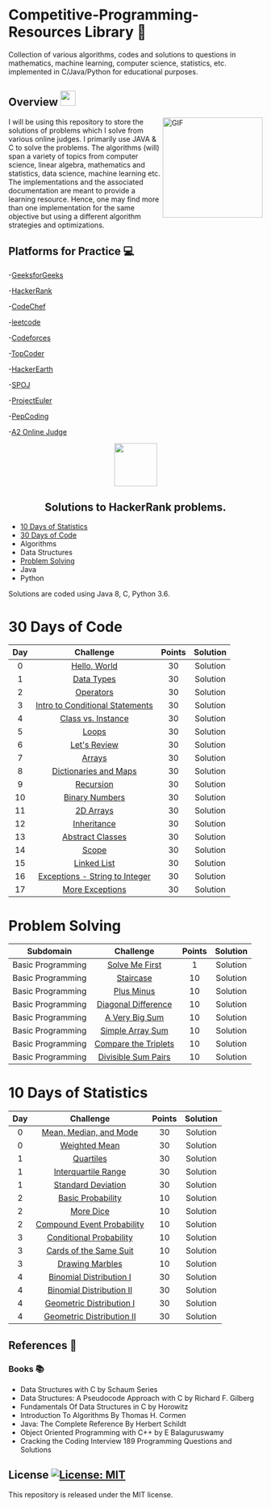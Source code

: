 # Competitive-Programming-Resources Library :dart:

Collection of various algorithms, codes and solutions to questions in mathematics, machine learning, computer science, statistics, etc. implemented in C/Java/Python for educational purposes.
## Overview <img src="https://media.giphy.com/media/WUlplcMpOCEmTGBtBW/giphy.gif" width="30">
<img align="right" height="198px" alt="GIF" src="https://i.pinimg.com/originals/e4/26/70/e426702edf874b181aced1e2fa5c6cde.gif" />
I will be using this repository to store the solutions of problems which I solve from various online judges. I primarily use JAVA & C to solve the problems.
The algorithms (will) span a variety of topics from computer science, linear algebra, mathematics and statistics, data science, machine learning etc.
The implementations and the associated documentation are meant to provide a learning resource. 
Hence, one may find more than one implementation for the same objective but using a different algorithm strategies and optimizations.

## Platforms for Practice :computer:

-[GeeksforGeeks](https://practice.geeksforgeeks.org)

-[HackerRank](https://www.hackerrank.com/interview/interview-preparation-kit)

-[CodeChef](https://www.codechef.com/problems)

-[leetcode](https://leetcode.com/problemset/all)

-[Codeforces](http://codeforces.com/contests)

-[TopCoder](https://www.topcoder.com)

-[HackerEarth](https://www.hackerearth.com/challenges/)

-[SPOJ](https://www.spoj.com/users/)

-[ProjectEuler](https://projecteuler.net/archives)

-[PepCoding](https://www.pepcoding.com/resources)

-[A2 Online Judge](https://a2oj.com/ps)


<p align="center">
    <a href="https://www.hackerrank.com/salmasaa02">
        <img height=85 src="https://d3keuzeb2crhkn.cloudfront.net/hackerrank/assets/styleguide/logo_wordmark-f5c5eb61ab0a154c3ed9eda24d0b9e31.svg">
    </a>
    <br><h2 align = "center">Solutions to HackerRank problems.</h2>
</p>

* [10 Days of Statistics](#10-days-of-statistics)
* [30 Days of Code](#30-days-of-code)
* Algorithms
* Data Structures
* [Problem Solving](#problem-solving)
* Java
* Python

Solutions are coded using Java 8, C, Python 3.6.

# 30 Days of Code

| Day |                                                Challenge                                                | Points |                                                                                   Solution                                                                                  |
|:---:|:-------------------------------------------------------------------------------------------------------:|:------:|:---------------------------------------------------------------------------------------------------------------------------------------------------------------------------:|
|  0  | [Hello, World](https://www.hackerrank.com/challenges/30-hello-world)                                    |   30   | Solution                    |
|  1  | [Data Types](https://www.hackerrank.com/challenges/30-data-types)                                       |   30   | Solution                           |
|  2  | [Operators](https://www.hackerrank.com/challenges/30-operators)                                         |   30   | Solution                              |
|  3  | [Intro to Conditional Statements](https://www.hackerrank.com/challenges/30-conditional-statements)      |   30   | Solution  |
|  4  | [Class vs. Instance](https://www.hackerrank.com/challenges/30-class-vs-instance)                        |   30   | Solution                 |
|  5  | [Loops](https://www.hackerrank.com/challenges/30-loops)                                                 |   30   | Solution                                  |
|  6  | [Let's Review](https://www.hackerrank.com/challenges/30-review-loop)                                    |   30   | Solution                         |
|  7  | [Arrays](https://www.hackerrank.com/challenges/30-arrays)                                               |   30   | Solution                                 |
|  8  | [Dictionaries and Maps](https://www.hackerrank.com/challenges/30-dictionaries-and-maps)                 |   30   | Solution              |
|  9  | [Recursion](https://www.hackerrank.com/challenges/30-recursion)                                         |   30   | Solution                              |
|  10 | [Binary Numbers](https://www.hackerrank.com/challenges/30-binary-numbers)                               |   30   | Solution                       |
|  11 | [2D Arrays](https://www.hackerrank.com/challenges/30-2d-arrays)                                         |   30   | Solution                            |
|  12 | [Inheritance](https://www.hackerrank.com/challenges/30-inheritance)                                     |   30   | Solution                            |
|  13 | [Abstract Classes](https://www.hackerrank.com/challenges/30-abstract-classes)                           |   30   | Solution                     |
|  14 | [Scope](https://www.hackerrank.com/challenges/30-scope)                                                 |   30   | Solution                                  |
|  15 | [Linked List](https://www.hackerrank.com/challenges/30-linked-list)                                     |   30   | Solution                          |
|  16 | [Exceptions - String to Integer](https://www.hackerrank.com/challenges/30-exceptions-string-to-integer) |   30   | Solution |
|  17 | [More Exceptions](https://www.hackerrank.com/challenges/30-more-exceptions)                             |   30   | Solution                      |

# Problem Solving

|          Subdomain          |                                                           Challenge                                                          | Points |                                                                                        Solution                                                                                       |
|:---------------------------:|:----------------------------------------------------------------------------------------------------------------------------:|:------:|:-------------------------------------------------------------------------------------------------------------------------------------------------------------------------------------:|
|      Basic Programming      | [Solve Me First](https://www.hackerrank.com/challenges/solve-me-first)                                                       |    1   | Solution                          |
|      Basic Programming      | [Staircase](https://www.hackerrank.com/challenges/staircase)                                                                 |   10   | Solution                                   |
|      Basic Programming      | [Plus Minus](https://www.hackerrank.com/challenges/plus-minus)                                                               |   10   | Solution                                |
|      Basic Programming      | [Diagonal Difference](https://www.hackerrank.com/challenges/diagonal-difference)                                             |   10   | Solution                       |
|      Basic Programming      | [A Very Big Sum](https://www.hackerrank.com/challenges/a-very-big-sum)                                                       |   10   | Solution                        |
|      Basic Programming      | [Simple Array Sum](https://www.hackerrank.com/challenges/simple-array-sum)                                                   |   10   | Solution                        |
|      Basic Programming      | [Compare the Triplets](https://www.hackerrank.com/challenges/compare-the-triplets)                                           |   10   | Solution                    |
|      Basic Programming      | [Divisible Sum Pairs](https://www.hackerrank.com/challenges/divisible-sum-pairs)                                             |   10   | Solution                     |


# 10 Days of Statistics

| Day |                                                          Challenge                                                         | Points |                                                                                          Solution                                                                                         |
|:---:|:--------------------------------------------------------------------------------------------------------------------------:|:------:|:-----------------------------------------------------------------------------------------------------------------------------------------------------------------------------------------:|
|  0  | [Mean, Median, and Mode](https://www.hackerrank.com/challenges/s10-basic-statistics)                                       |   30   | Solution                |
|  0  | [Weighted Mean](https://www.hackerrank.com/challenges/s10-weighted-mean)                                                   |   30   | Solution                                 |
|  1  | [Quartiles](https://www.hackerrank.com/challenges/s10-quartiles)                                                           |   30   | Solution                                       |
|  1  | [Interquartile Range](https://www.hackerrank.com/challenges/s10-interquartile-range)                                       |   30   | Solution                           |
|  1  | [Standard Deviation](https://www.hackerrank.com/challenges/s10-standard-deviation)                                         |   30   | Solution                            |
|  2  | [Basic Probability](https://www.hackerrank.com/challenges/s10-mcq-1)                                                       |   10   | Solution                                   |
|  2  | [More Dice](https://www.hackerrank.com/challenges/s10-mcq-2)                                                               |   10   | Solution                                           |
|  2  | [Compound Event Probability](https://www.hackerrank.com/challenges/s10-mcq-3)                                              |   10   | Solution                        |
|  3  | [Conditional Probability](https://www.hackerrank.com/challenges/s10-mcq-4)                                                 |   10   | Solution                             |
|  3  | [Cards of the Same Suit](https://www.hackerrank.com/challenges/s10-mcq-5)                                                  |   10   | Solution                       |
|  3  | [Drawing Marbles](https://www.hackerrank.com/challenges/s10-mcq-6)                                                         |   10   | Solution                                     |
|  4  | [Binomial Distribution I](https://www.hackerrank.com/challenges/s10-binomial-distribution-1)                               |   30   | Solution                     |
|  4  | [Binomial Distribution II](https://www.hackerrank.com/challenges/s10-binomial-distribution-2)                              |   30   | Solution                    |
|  4  | [Geometric Distribution I](https://www.hackerrank.com/challenges/s10-geometric-distribution-1)                             |   30   | Solution                    |
|  4  | [Geometric Distribution II](https://www.hackerrank.com/challenges/s10-geometric-distribution-2)                            |   30   | Solution                   |


## References :scroll:
### Books :books:

- Data Structures with C by Schaum Series
- Data Structures: A Pseudocode Approach with C by Richard F. Gilberg
- Fundamentals Of Data Structures in C by Horowitz
- Introduction To Algorithms By Thomas H. Cormen
- Java: The Complete Reference By Herbert Schildt
- Object Oriented Programming with C++ by E Balaguruswamy
- Cracking the Coding Interview 189 Programming Questions and Solutions

## License [![License: MIT](https://img.shields.io/badge/License-MIT-yellow.svg)](https://opensource.org/licenses/MIT)
This repository is released under the MIT license. 
